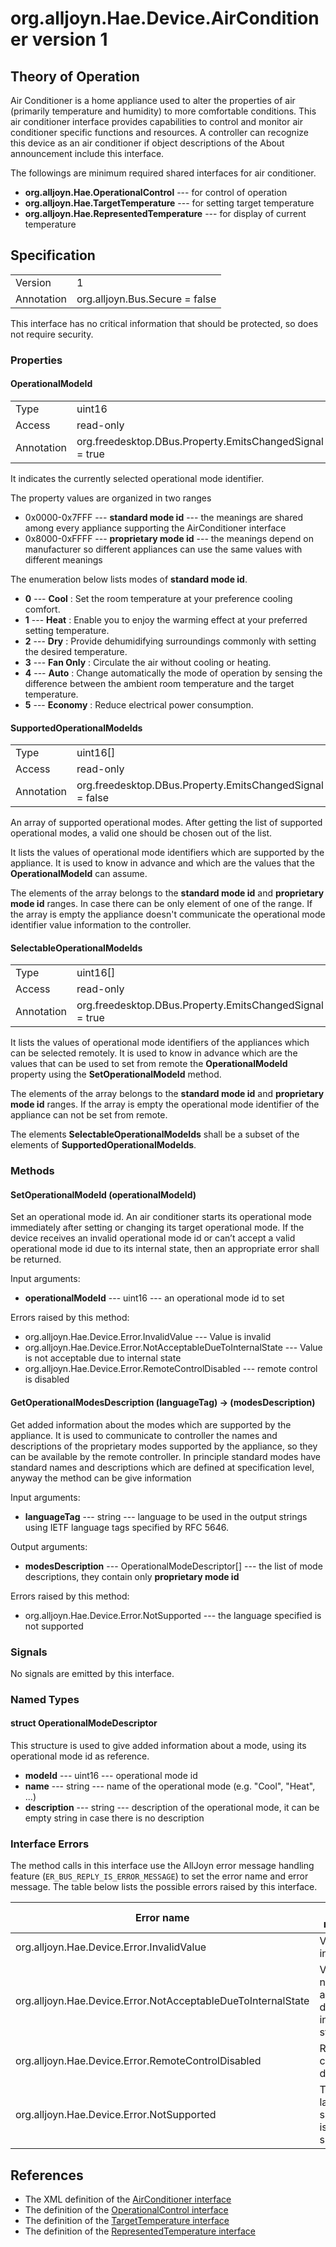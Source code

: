 # org.alljoyn.Hae.Device.AirConditioner version 1

## Theory of Operation

Air Conditioner is a home appliance used to alter the properties of air
(primarily temperature and humidity) to more comfortable conditions.
This air conditioner interface provides capabilities to control and monitor
air conditioner specific functions and resources. A controller can recognize
this device as an air conditioner if object descriptions of the About
announcement include this interface.

The followings are minimum required shared interfaces for air conditioner.
  * **org.alljoyn.Hae.OperationalControl** --- for control of operation
  * **org.alljoyn.Hae.TargetTemperature** --- for setting target temperature
  * **org.alljoyn.Hae.RepresentedTemperature** --- for display of current temperature

## Specification

|            |                                                                |
|------------|----------------------------------------------------------------|
| Version    | 1                                                              |
| Annotation | org.alljoyn.Bus.Secure = false                                 |

This interface has no critical information that should be protected, so does not
require security.

### Properties

#### OperationalModeId

|            |                                                                |
|------------|----------------------------------------------------------------|
| Type       | uint16                                                         |
| Access     | read-only                                                      |
| Annotation | org.freedesktop.DBus.Property.EmitsChangedSignal = true        |

It indicates the currently selected operational mode identifier.

The property values are organized in two ranges

  * 0x0000-0x7FFF --- **standard mode id** --- the meanings are shared among
    every appliance supporting the AirConditioner interface
  * 0x8000-0xFFFF --- **proprietary mode id** --- the meanings depend on
    manufacturer so different appliances can use the same values with different
    meanings

The enumeration below lists modes of **standard mode id**.

  * **0** --- **Cool** : Set the room temperature at your preference cooling comfort.
  * **1** --- **Heat** : Enable you to enjoy the warming effect at your preferred
    setting temperature.
  * **2** --- **Dry** : Provide dehumidifying surroundings commonly with setting
    the desired temperature.
  * **3** --- **Fan Only** : Circulate the air without cooling or heating.
  * **4** --- **Auto** : Change automatically the mode of operation by sensing
    the difference between the ambient room temperature and the target temperature.
  * **5** --- **Economy** : Reduce electrical power consumption.

#### SupportedOperationalModeIds

|            |                                                                |
|------------|----------------------------------------------------------------|
| Type       | uint16[]                                                       |
| Access     | read-only                                                      |
| Annotation | org.freedesktop.DBus.Property.EmitsChangedSignal = false       |

An array of supported operational modes. After getting the list of supported
operational modes, a valid one should be chosen out of the list.

It lists the values of operational mode identifiers which are supported by the
appliance. It is used to know in advance and which are the values that the
**OperationalModeId** can assume.

The elements of the array belongs to the **standard mode id** and
**proprietary mode id** ranges. In case there can be only element of one of the
range.
If the array is empty the appliance doesn't communicate the operational mode
identifier value information to the controller.

#### SelectableOperationalModeIds

|            |                                                                |
|------------|----------------------------------------------------------------|
| Type       | uint16[]                                                       |
| Access     | read-only                                                      |
| Annotation | org.freedesktop.DBus.Property.EmitsChangedSignal = true        |

It lists the values of operational mode identifiers of the appliances which can
be selected remotely. It is used to know in advance which are the values that
can be used to set from remote the **OperationalModeId** property using the
**SetOperationalModeId** method.

The elements of the array belongs to the **standard mode id** and
**proprietary mode id** ranges.
If the array is empty the operational mode identifier of the appliance can not
be set from remote.

The elements **SelectableOperationalModeIds** shall be a subset of the elements
of **SupportedOperationalModeIds**.


### Methods

#### SetOperationalModeId (operationalModeId)

Set an operational mode id. An air conditioner starts its operational mode immediately
after setting or changing its target operational mode. If the device receives
an invalid operational mode id or can’t accept a valid operational mode id due to
its internal state, then an appropriate error shall be returned.

Input arguments:

  * **operationalModeId** --- uint16 --- an operational mode id to set

Errors raised by this method:

  * org.alljoyn.Hae.Device.Error.InvalidValue --- Value is invalid
  * org.alljoyn.Hae.Device.Error.NotAcceptableDueToInternalState --- Value is not
    acceptable due to internal state
  * org.alljoyn.Hae.Device.Error.RemoteControlDisabled --- remote control is
    disabled

#### GetOperationalModesDescription (languageTag) -> (modesDescription)

Get added information about the modes which are supported by the appliance.
It is used to communicate to controller the names and descriptions of the
proprietary modes supported by the appliance, so they can be available by the
remote controller.
In principle standard modes have standard names and descriptions which are
defined at specification level, anyway the method can be give information

Input arguments:

  * **languageTag** --- string --- language to be used in the output strings using
    IETF language tags specified by RFC 5646.

Output arguments:

  * **modesDescription** --- OperationalModeDescriptor[] --- the list of mode
    descriptions, they contain only **proprietary mode id**

Errors raised by this method:

  * org.alljoyn.Hae.Device.Error.NotSupported --- the language specified
    is not supported

### Signals

No signals are emitted by this interface.

### Named Types

#### struct OperationalModeDescriptor

This structure is used to give added information about a mode, using its
operational mode id as reference.

  * **modeId** --- uint16 --- operational mode id
  * **name** --- string --- name of the operational mode (e.g. "Cool", "Heat", ...)
  * **description** --- string --- description of the operational mode, it can
  be empty string in case there is no description


### Interface Errors

The method calls in this interface use the AllJoyn error message handling feature
(`ER_BUS_REPLY_IS_ERROR_MESSAGE`) to set the error name and error message.
The table below lists the possible errors raised by this interface.

| Error name                                                   | Error message                                 |
|--------------------------------------------------------------|-----------------------------------------------|
| org.alljoyn.Hae.Device.Error.InvalidValue                    | Value is invalid                              |
| org.alljoyn.Hae.Device.Error.NotAcceptableDueToInternalState | Value is not acceptable due to internal state |
| org.alljoyn.Hae.Device.Error.RemoteControlDisabled           | Remote control is disabled                    |
| org.alljoyn.Hae.Device.Error.NotSupported                    | The language specified is not supported       |

## References

  * The XML definition of the [AirConditioner interface](AirConditioner-v1.xml)
  * The definition of the [OperationalControl interface](/org.alljoyn.Hae/OperationalControl-v1)
  * The definition of the [TargetTemperature interface](/org.alljoyn.Hae/TargetTemperature-v1)
  * The definition of the [RepresentedTemperature interface](/org.alljoyn.Hae/RepresentedTemperature-v1)
